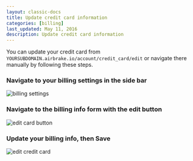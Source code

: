 ```yaml
---
layout: classic-docs
title: Update credit card information
categories: [billing]
last_updated: May 11, 2016
description: Update credit card information
---
```


You can update your credit card from
`YOURSUBDOMAIN.airbrake.io/account/credit_card/edit` or navigate there manually
by following these steps.

### Navigate to your billing settings in the side bar
![billing settings](/docs/assets/img/docs/airbrake/billing_settings.png)

### Navigate to the billing info form with the edit button
![edit card button](/docs/assets/img/docs/airbrake/edit_card_button.png)

### Update your billing info, then **Save**
![edit credit card](/docs/assets/img/docs/airbrake/edit_credit_card.png)
